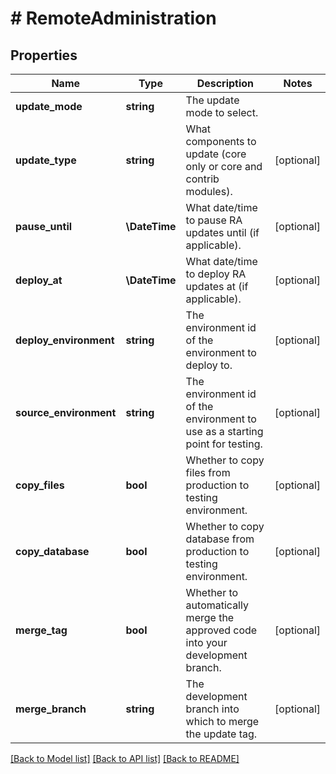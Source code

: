 # # RemoteAdministration

## Properties

Name | Type | Description | Notes
------------ | ------------- | ------------- | -------------
**update_mode** | **string** | The update mode to select. |
**update_type** | **string** | What components to update (core only or core and contrib modules). | [optional]
**pause_until** | **\DateTime** | What date/time to pause RA updates until (if applicable). | [optional]
**deploy_at** | **\DateTime** | What date/time to deploy RA updates at (if applicable). | [optional]
**deploy_environment** | **string** | The environment id of the environment to deploy to. | [optional]
**source_environment** | **string** | The environment id of the environment to use as a starting point for testing. | [optional]
**copy_files** | **bool** | Whether to copy files from production to testing environment. | [optional]
**copy_database** | **bool** | Whether to copy database from production to testing environment. | [optional]
**merge_tag** | **bool** | Whether to automatically merge the approved code into your development branch. | [optional]
**merge_branch** | **string** | The development branch into which to merge the update tag. | [optional]

[[Back to Model list]](../../README.md#models) [[Back to API list]](../../README.md#endpoints) [[Back to README]](../../README.md)
